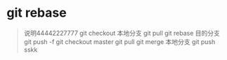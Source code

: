 # git rebase

> 说明44442227777
> git checkout 本地分支
> git pull
> git rebase 目的分支
> git push -f
> git checkout master
> git pull
> git merge 本地分支
> git push sskk
